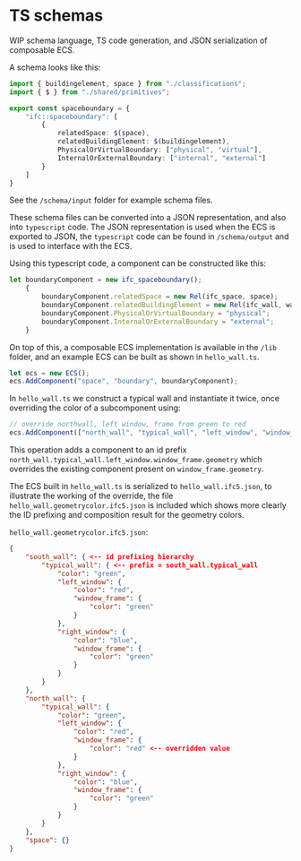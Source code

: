 # TS schemas

WIP schema language, TS code generation, and JSON serialization of composable ECS.

A schema looks like this:
```ts
import { buildingelement, space } from "./classifications";
import { $ } from "./shared/primitives";

export const spaceboundary = {
    "ifc::spaceboundary": [
        {
            relatedSpace: $(space),
            relatedBuildingElement: $(buildingelement),
            PhysicalOrVirtualBoundary: ["physical", "virtual"],
            InternalOrExternalBoundary: ["internal", "external"]
        }
    ]
}
```

See the `/schema/input` folder for example schema files.

These schema files can be converted into a JSON representation, and also into `typescript` code. The JSON representation is used when the ECS is exported to JSON, the `typescript` code can be found in `/schema/output` and is used to interface with the ECS.

Using this typescript code, a component can be constructed like this:

```ts
let boundaryComponent = new ifc_spaceboundary();
    {
        boundaryComponent.relatedSpace = new Rel(ifc_space, space);
        boundaryComponent.relatedBuildingElement = new Rel(ifc_wall, wall));
        boundaryComponent.PhysicalOrVirtualBoundary = "physical";
        boundaryComponent.InternalOrExternalBoundary = "external";
    }
```

On top of this, a composable ECS implementation is available in the `/lib` folder, and an example ECS can be built as shown in `hello_wall.ts`.

```ts
let ecs = new ECS();
ecs.AddComponent("space", "boundary", boundaryComponent);

```

In `hello_wall.ts` we construct a typical wall and instantiate it twice, once overriding the color of a subcomponent using:

```ts
// override northwall, left window, frame from green to red
ecs.AddComponent(["north_wall", "typical_wall", "left_window", "window_frame"], redGeometryComponent);

```

This operation adds a component to an id prefix `north_wall.typical_wall.left_window.window_frame.geometry` which overrides the existing component present on `window_frame.geometry`.

The ECS built in `hello_wall.ts` is serialized to `hello_wall.ifc5.json`, to illustrate the working of the override, the file `hello_wall.geometrycolor.ifc5.json` is included which shows more clearly the ID prefixing and composition result for the geometry colors.

`hello_wall.geometrycolor.ifc5.json`:
```json
{
    "south_wall": { <-- id prefixing hierarchy
        "typical_wall": { <-- prefix = south_wall.typical_wall
            "color": "green",
            "left_window": {
                "color": "red",
                "window_frame": {
                    "color": "green"
                }
            },
            "right_window": {
                "color": "blue",
                "window_frame": {
                    "color": "green"
                }
            }
        }
    },
    "north_wall": {
        "typical_wall": {
            "color": "green",
            "left_window": {
                "color": "red",
                "window_frame": {
                    "color": "red" <-- overridden value
                }
            },
            "right_window": {
                "color": "blue",
                "window_frame": {
                    "color": "green"
                }
            }
        }
    },
    "space": {}
}
```
